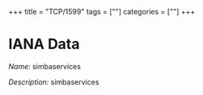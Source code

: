 +++
title = "TCP/1599"
tags = [""]
categories = [""]
+++

# IANA Data

_Name:_ simbaservices

_Description:_ simbaservices

